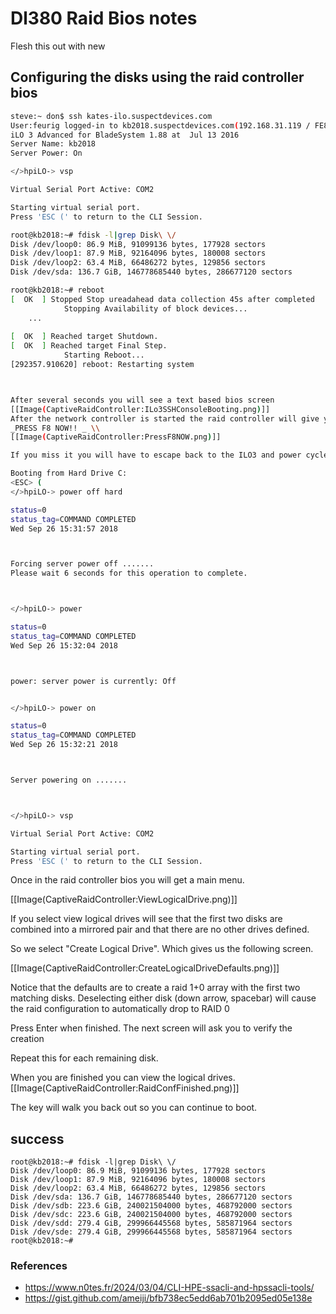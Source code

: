 <!-- NotesOnDL380RaidBios, Version: 1, Modified: 2018/12/10, Author: feurig -->
# Dl380 Raid Bios notes
Flesh this out with new 
## Configuring the disks using the raid controller bios

	
```sh
steve:~ don$ ssh kates-ilo.suspectdevices.com
User:feurig logged-in to kb2018.suspectdevices.com(192.168.31.119 / FE80::9E8E:99FF:FE0C:BAD8)
iLO 3 Advanced for BladeSystem 1.88 at  Jul 13 2016
Server Name: kb2018
Server Power: On

</>hpiLO-> vsp

Virtual Serial Port Active: COM2

Starting virtual serial port.
Press 'ESC (' to return to the CLI Session.

root@kb2018:~# fdisk -l|grep Disk\ \/
Disk /dev/loop0: 86.9 MiB, 91099136 bytes, 177928 sectors
Disk /dev/loop1: 87.9 MiB, 92164096 bytes, 180008 sectors
Disk /dev/loop2: 63.4 MiB, 66486272 bytes, 129856 sectors
Disk /dev/sda: 136.7 GiB, 146778685440 bytes, 286677120 sectors

root@kb2018:~# reboot
[  OK  ] Stopped Stop ureadahead data collection 45s after completed          Stopping Session 98 of user feurig.
			Stopping Availability of block devices...
	...
	
[  OK  ] Reached target Shutdown.
[  OK  ] Reached target Final Step.
			Starting Reboot...
[292357.910620] reboot: Restarting system



After several seconds you will see a text based bios screen
[[Image(CaptiveRaidController:ILo3SSHConsoleBooting.png)]]
After the network controller is started the raid controller will give you a chance to configure it. 
_PRESS F8 NOW!! _ \\ 
[[Image(CaptiveRaidController:PressF8NOW.png)]]

If you miss it you will have to escape back to the ILO3 and power cycle the machine. _(This is ok because the disks are not active until the machine actually boots)_

Booting from Hard Drive C: 
<ESC> (
</>hpiLO-> power off hard

status=0
status_tag=COMMAND COMPLETED
Wed Sep 26 15:31:57 2018



Forcing server power off .......
Please wait 6 seconds for this operation to complete.



</>hpiLO-> power         

status=0
status_tag=COMMAND COMPLETED
Wed Sep 26 15:32:04 2018



power: server power is currently: Off


</>hpiLO-> power on 

status=0
status_tag=COMMAND COMPLETED
Wed Sep 26 15:32:21 2018



Server powering on .......



</>hpiLO-> vsp

Virtual Serial Port Active: COM2

Starting virtual serial port.
Press 'ESC (' to return to the CLI Session.

```
Once in the raid controller bios you will get a main menu.

 [[Image(CaptiveRaidController:ViewLogicalDrive.png)]]

If you select view logical drives will see that the first two disks are combined into a mirrored pair and that there are no other drives defined. 

So we select "Create Logical Drive". Which gives us the following screen. 
 
 [[Image(CaptiveRaidController:CreateLogicalDriveDefaults.png)]]

Notice that the defaults are to create a raid 1+0 array with the first two matching disks. Deselecting either disk (down arrow, spacebar) will cause the raid configuration to automatically drop to RAID 0

Press Enter when finished.  The next screen will ask you to verify the creation <F8>

Repeat this for each remaining disk. 

When you are finished you can view the logical drives.
 [[Image(CaptiveRaidController:RaidConfFinished.png)]]

The <ESC> key will walk you back out so you can continue to boot. 

## success
	
	root@kb2018:~# fdisk -l|grep Disk\ \/
	Disk /dev/loop0: 86.9 MiB, 91099136 bytes, 177928 sectors
	Disk /dev/loop1: 87.9 MiB, 92164096 bytes, 180008 sectors
	Disk /dev/loop2: 63.4 MiB, 66486272 bytes, 129856 sectors
	Disk /dev/sda: 136.7 GiB, 146778685440 bytes, 286677120 sectors
	Disk /dev/sdb: 223.6 GiB, 240021504000 bytes, 468792000 sectors
	Disk /dev/sdc: 223.6 GiB, 240021504000 bytes, 468792000 sectors
	Disk /dev/sdd: 279.4 GiB, 299966445568 bytes, 585871964 sectors
	Disk /dev/sde: 279.4 GiB, 299966445568 bytes, 585871964 sectors
	root@kb2018:~# 
	
### References
- https://www.n0tes.fr/2024/03/04/CLI-HPE-ssacli-and-hpssacli-tools/
- https://gist.github.com/ameiji/bfb738ec5edd6ab701b2095ed05e138e
